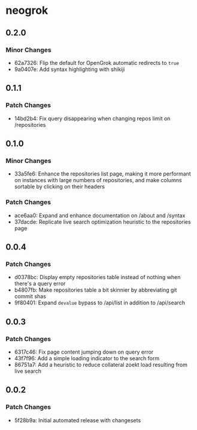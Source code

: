 # neogrok

## 0.2.0

### Minor Changes

- 62a7326: Flip the default for OpenGrok automatic redirects to `true`
- 9a0407e: Add syntax highlighting with shikiji

## 0.1.1

### Patch Changes

- 14bd2b4: Fix query disappearing when changing repos limit on /repositories

## 0.1.0

### Minor Changes

- 33a5fe6: Enhance the repositories list page, making it more performant on instances with large numbers of repositories, and make columns sortable by clicking on their headers

### Patch Changes

- ace6aa0: Expand and enhance documentation on /about and /syntax
- 37dacde: Replicate live search optimization heuristic to the repositories page

## 0.0.4

### Patch Changes

- d0378bc: Display empty repositories table instead of nothing when there's a query error
- b4807fb: Make repositories table a bit skinnier by abbreviating git commit shas
- 9f80401: Expand `devalue` bypass to /api/list in addition to /api/search

## 0.0.3

### Patch Changes

- 6317c46: Fix page content jumping down on query error
- 43f7f96: Add a simple loading indicator to the search form
- 86751a7: Add a heuristic to reduce collateral zoekt load resulting from live search

## 0.0.2

### Patch Changes

- 5f28b9a: Initial automated release with changesets
